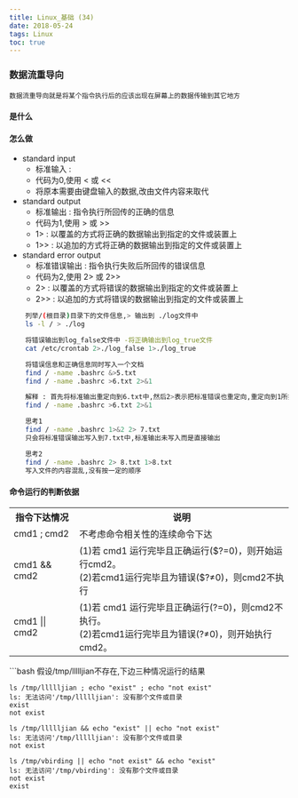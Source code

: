 ```yaml
---
title: Linux_基础 (34)
date: 2018-05-24
tags: Linux
toc: true
---
```


### 数据流重导向
    数据流重导向就是将某个指令执行后的应该出现在屏幕上的数据传输到其它地方

<!-- more -->

#### 是什么


#### 怎么做
- standard input
    * 标准输入 : 
    * 代码为0,使用 < 或 <<
    * 将原本需要由键盘输入的数据,改由文件内容来取代
- standard output
    * 标准输出 : 指令执行所回传的正确的信息
    * 代码为1,使用 > 或 >>
    * 1> : 以覆盖的方式将正确的数据输出到指定的文件或装置上
    * 1>> : 以追加的方式将正确的数据输出到指定的文件或装置上
- standard error output
    * 标准错误输出 : 指令执行失败后所回传的错误信息
    * 代码为2,使用 2> 或 2>>
    * 2> : 以覆盖的方式将错误的数据输出到指定的文件或装置上
    * 2>> : 以追加的方式将错误的数据输出到指定的文件或装置上
```bash
    列举/(根目录)目录下的文件信息,> 输出到 ./log文件中
    ls -l / > ./log 

    将错误输出到log_false文件中 -将正确输出到log_true文件
    cat /etc/crontab 2>./log_false 1>./log_true  

    将错误信息和正确信息同时写入一个文档
    find / -name .bashrc &>5.txt
    find / -name .bashrc >6.txt 2>&1

    解释 : 首先将标准输出重定向到6.txt中,然后2>表示把标准错误也重定向,重定向到1所指的那个文件中
    find / -name .bashrc >6.txt 2>&1
```

```bash
    思考1 
    find / -name .bashrc 1>&2 2> 7.txt
    只会将标准错误输出写入到7.txt中,标准输出未写入而是直接输出

    思考2
    find / -name .bashrc 2> 8.txt 1>8.txt
    写入文件的内容混乱,没有按一定的顺序
```

#### 命令运行的判断依据
<table><tr><th>指令下达情况</th><th>说明</th></tr><tr><td>cmd1 ; cmd2</td><td>不考虑命令相关性的连续命令下达</td></tr><tr><td>cmd1 && cmd2</td><td>(1)若 cmd1 运行完毕且正确运行($?=0)，则开始运行cmd2。<br />(2)若cmd1运行完毕且为错误($?≠0)，则cmd2不执行</td></tr><tr><td>cmd1 || cmd2</td><td>(1)若 cmd1 运行完毕且正确运行(?=0)，则cmd2不执行。<br />(2)若cmd1运行完毕且为错误(?≠0)，则开始执行cmd2。 </td></tr></table>
```bash
    假设/tmp/llllljian不存在,下边三种情况运行的结果
    
    ls /tmp/llllljian ; echo "exist" ; echo "not exist"
    ls: 无法访问'/tmp/llllljian': 没有那个文件或目录
    exist
    not exist

    ls /tmp/llllljian && echo "exist" || echo "not exist"
    ls: 无法访问'/tmp/llllljian': 没有那个文件或目录
    not exist

    ls /tmp/vbirding || echo "not exist" && echo "exist"
    ls: 无法访问'/tmp/vbirding': 没有那个文件或目录
    not exist
    exist
```
